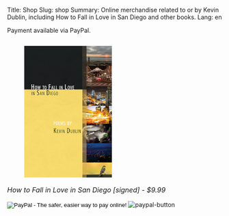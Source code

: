 Title: Shop
Slug: shop
Summary: Online merchandise related to or by Kevin Dublin, including How to Fall in Love in San Diego and other books.
Lang: en

Payment available via PayPal.

<div class="columns">
	<div class="column has-text-centered">
		<div class="card">
			<div class="card-image">
				<figure class="image">
					<a href="https://kevindublin.com/pages/how-to-fall.html"><img src="../images/cover_web.png" alt="How to Fall in Love in SD Cover"></a>
				</figure>
			</div>
			<div class="card-content">
				 <p style="font-size:1rem; font-style:italic;">How to Fall in Love in San Diego [signed] - $9.99</p>
				<div class="content">
					<form target="paypal" action="https://www.paypal.com/cgi-bin/webscr" method="post">
						<input type="hidden" name="cmd" value="_s-xclick">
						<input type="hidden" name="hosted_button_id" value="7ZQAWYSRQKJ2N">
						<input type="image" src="https://www.paypalobjects.com/en_US/i/btn/btn_cart_SM.gif" border="0" name="submit" alt="PayPal - The safer, easier way to pay online!">
						<img alt="paypal-button" border="0" src="https://www.paypalobjects.com/en_US/i/scr/pixel.gif" width="1" height="1">
					</form>
				</div>
			</div>
		</div>
	</div>
	<div class="column">
	</div>
</div>
